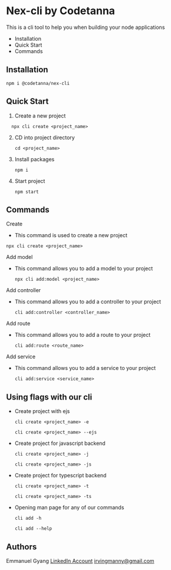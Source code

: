 # Nex-cli by Codetanna

This is a cli tool to help you when building your node applications

* Installation
* Quick Start
* Commands

## Installation

```
npm i @codetanna/nex-cli
```

## Quick Start

1. Create a new project

```
  npx cli create <project_name>
```

2. CD into project directory

   ```
   cd <project_name>
   ```
3. Install packages

   ```
   npm i
   ```
4. Start project

   ```
   npm start
   ```

## Commands

Create

* This command is used to create a new project

```
npx cli create <project_name>
```

Add model

* This command allows you to add a model to your project

  ```
  npx cli add:model <project_name>

  ```

Add controller

* This command allows you  to add a controller to your project

  ```
  cli add:controller <controller_name>
  ```

Add route

* This command allows you to add a route to your project

  ```
  cli add:route <route_name>
  ```

Add service

* This command allows you to add a service to your project

  ```
  cli add:service <service_name>
  ```

## Using flags with our cli

* Create project with ejs

  ```
  cli create <project_name> -e
  ```
  ```
  cli create <project_name> --ejs
  ```

* Create project for javascript backend 

  ```
  cli create <project_name> -j
  ```
  ```
  cli create <project_name> -js
  ```

* Create project for typescript backend 
  ```
  cli create <project_name> -t
  ```
  ```
  cli create <project_name> -ts
  ```

* Opening man page for any of our commands
  ```
  cli add -h
  ```
  ```
  cli add --help
  ```

## Authors

Emmanuel Gyang [LinkedIn Account](https://www.linkedin.com/in/emmanuel-gyang/) <irvingmanny@gmail.com>
